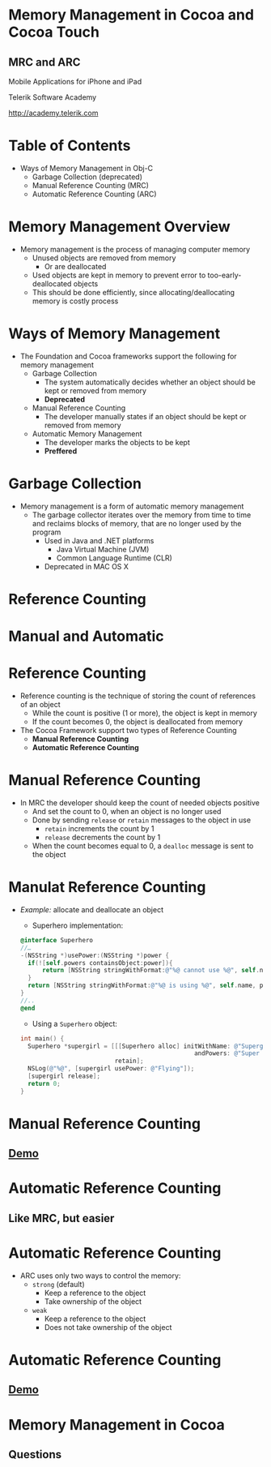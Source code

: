 <!-- section start -->
<!-- attr: { class:'slide-title', hasScriptWrapper:true, showInPresentation:true } -->
# Memory Management in Cocoa and Cocoa Touch
##  MRC and ARC
<div class="signature">
  <p class="signature-course">Mobile Applications for iPhone and iPad</p>
  <p class="signature-initiative">Telerik Software Academy</p>
  <a href="http://academy.telerik.com" class="signature-link">http://academy.telerik.com</a>
</div>

# Table of Contents

- Ways of Memory Management in Obj-C
  - Garbage Collection (deprecated)
  - Manual Reference Counting (MRC)
  - Automatic Reference Counting (ARC)
<!-- attr: {showInPresentation: true} --><!-- # Memory Management Overview##  What is Memory Management? --># Memory Management Overview- Memory management is the process of managing computer memory  - Unused objects are removed from memory    - Or are deallocated  - Used objects are kept in memory to prevent error to too-early-deallocated objects  - This should be done efficiently, since allocating/deallocating memory is costly process<!-- attr: {showInPresentation: true} --><!-- # Ways of Memory Management##  In Cocoa and Cocoa Touch --># Ways of Memory Management- The Foundation and Cocoa frameworks support the following for memory management  - Garbage Collection    - The system automatically decides whether an object should be kept or removed from memory    - **Deprecated**  - Manual Reference Counting    - The developer manually states if an object should be kept or removed from memory  - Automatic Memory Management    - The developer marks the objects to be kept    - **Preffered**<!-- attr: {showInPresentation: true} --><!-- #   Garbage Collection##  The easy and slow way -->#   Garbage Collection- Memory management is a form of automatic memory management  - The garbage collector iterates over the memory from time to time and reclaims blocks of memory, that are no longer used by the program    - Used in Java and .NET platforms      - Java Virtual Machine (JVM)      - Common Language Runtime (CLR)    - Deprecated in MAC OS X#   Reference Counting#   Manual and Automatic# Reference Counting- Reference counting is the technique of storing the count of references of an object  - While the count is positive (1 or more), the object is kept in memory  - If the count becomes 0, the object is deallocated from memory- The Cocoa Framework support two types of Reference Counting  - **Manual Reference Counting**  - **Automatic Reference Counting**# Manual Reference Counting- In MRC the developer should keep the count of needed objects positive  - And set the count to 0, when an object is no longer used  - Done by sending `release` or `retain` messages to the object in use    - `retain` increments the count by 1    - `release` decrements the count by 1  - When the count becomes equal to 0, a `dealloc` message is sent to the object# Manulat Reference Counting- _Example:_ allocate and deallocate an object  - Superhero implementation:  ```objectivec  @interface Superhero  //…  -(NSString *)usePower:(NSString *)power {    if(![self.powers containsObject:power]){        return [NSString stringWithFormat:@"%@ cannot use %@", self.name, power];    }    return [NSString stringWithFormat:@"%@ is using %@", self.name, power];  }  //..  @end  ```  - Using a `Superhero` object:  ```objectivec  int main() {    Superhero *supergirl = [[[Superhero alloc] initWithName: @"Supergirl"                                                  andPowers: @"Super strength", @"Flying", nil]]                            retain];    NSLog(@"%@", [supergirl usePower: @"Flying"]);    [supergirl release];    return 0;  }  ```# Manual Reference Counting##  [Demo](http://)# Automatic Reference Counting##  Like MRC, but easier# Automatic Reference Counting- ARC uses only two ways to control the memory:  - `strong` (default)    - Keep a reference to the object    - Take ownership of the object  - `weak`    - Keep a reference to the object    - Does not take ownership of the object# Automatic Reference Counting##  [Demo](http://)<!-- section start --><!-- attr: { class:'slide-section', hasScriptWrapper:true, showInPresentation:true } --># Memory Management in Cocoa## Questions